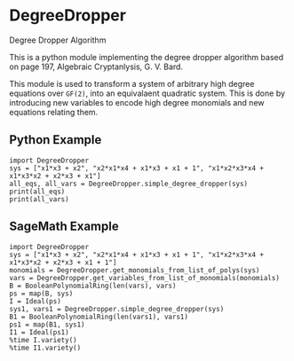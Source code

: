 # DegreeDropper
Degree Dropper Algorithm

This is a python module implementing the degree dropper algorithm based on 
page 197, Algebraic Cryptanlysis, G. V. Bard.

This module is used to transform a system of arbitrary high degree equations
over `GF(2)`, into an equivalaent quadratic system. This is done by introducing
new variables to encode high degree monomials and new equations relating them. 

## Python Example
```
import DegreeDropper
sys = ["x1*x3 + x2", "x2*x1*x4 + x1*x3 + x1 + 1", "x1*x2*x3*x4 + x1*x3*x2 + x2*x3 + x1"]
all_eqs, all_vars = DegreeDropper.simple_degree_dropper(sys)
print(all_eqs)
print(all_vars)
```
## SageMath Example
```
import DegreeDropper
sys = ["x1*x3 + x2", "x2*x1*x4 + x1*x3 + x1 + 1", "x1*x2*x3*x4 + x1*x3*x2 + x2*x3 + x1 + 1"]
monomials = DegreeDropper.get_monomials_from_list_of_polys(sys)     
vars = DegreeDropper.get_variables_from_list_of_monomials(monomials)
B = BooleanPolynomialRing(len(vars), vars)
ps = map(B, sys)
I = Ideal(ps)
sys1, vars1 = DegreeDropper.simple_degree_dropper(sys)
B1 = BooleanPolynomialRing(len(vars1), vars1)
ps1 = map(B1, sys1)
I1 = Ideal(ps1)
%time I.variety()
%time I1.variety()
```
